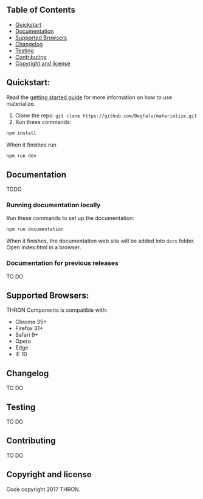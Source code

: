 ## Table of Contents
- [Quickstart](#quickstart)
- [Documentation](#documentation)
- [Supported Browsers](#supported-browsers)
- [Changelog](#changelog)
- [Testing](#testing)
- [Contributing](#contributing)
- [Copyright and license](#copyright-and-license)

## Quickstart:
Read the [getting started guide](http://materializecss.com/getting-started.html) for more information on how to use materialize.

1) Clone the repo: `git clone https://github.com/Dogfalo/materialize.git`
2) Run these commands:
```bash
npm install
```
When it finishes run
```bash
npm run dev
```
## Documentation
TODO

### Running documentation locally
Run these commands to set up the documentation:

```bash
npm run documentation
```

When it finishes, the documentation web site will be added into `docs` folder.
Open index.html in a browser.

### Documentation for previous releases
TO DO

## Supported Browsers:
THRON Components is compatible with:

- Chrome 35+
- Firefox 31+
- Safari 9+
- Opera
- Edge
- IE 10

## Changelog
TO DO

## Testing
TO DO

## Contributing
TO DO

## Copyright and license
Code copyright 2017 THRON.
